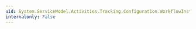 ```yaml
---
uid: System.ServiceModel.Activities.Tracking.Configuration.WorkflowInstanceQueryElementCollection.#ctor
internalonly: False
---
```

